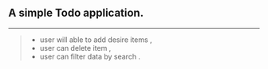 ## A simple Todo application.

---

> - user will able to add desire items ,
> - user can delete item ,
> - user can filter data by search .
